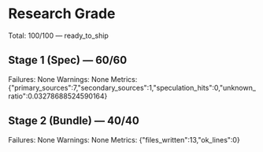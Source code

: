 # Research Grade
Total: 100/100 — ready_to_ship

## Stage 1 (Spec) — 60/60
Failures: None
Warnings: None
Metrics: {"primary_sources":7,"secondary_sources":1,"speculation_hits":0,"unknown_ratio":0.03278688524590164}

## Stage 2 (Bundle) — 40/40
Failures: None
Warnings: None
Metrics: {"files_written":13,"ok_lines":0}